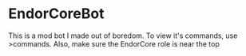 # EndorCoreBot
This is a mod bot I made out of boredom. To view it's commands, use >commands. Also, make sure the EndorCore role is near the top
